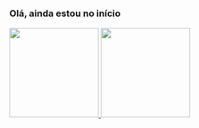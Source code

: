
<div>
  <h3>Olá, ainda estou no início</h3>
  <a href="https://github.com/dudsbz">
  <img height="160em" src="https://github-readme-stats.vercel.app/api?username=dudsbz&showicons=true&theme=dark&include_all_commits=true">
  <img height="160em" src="https://github-readme-stats.vercel.app/api/top-langs/?username=dudsbz&layout=compact&langs_count=16&theme=dark">
</div>




<!--
- 🔭 I’m currently working on ...
- 🌱 I’m currently learning ...
- 👯 I’m looking to collaborate on ...
- 🤔 I’m looking for help with ...
- 💬 Ask me about ...
- 📫 How to reach me: ...
- 😄 Pronouns: ...
- ⚡ Fun fact: ...
-->
